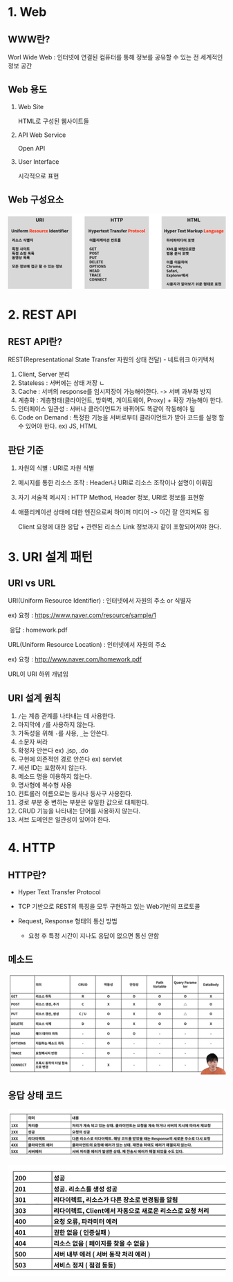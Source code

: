 # 1. Web

## WWW란?

Worl Wide Web : 인터넷에 연결된 컴퓨터를 통해 정보를 공유할 수 있는 전 세계적인 정보 공간



## Web 용도

1. Web Site

   HTML로 구성된 웹사이트들

2. API Web Service

   Open API

3. User Interface

   시각적으로 표현

   

## Web 구성요소

![image-20220831134224097](md-images/image-20220831134224097.png)





# 2. REST API

## REST API란?

REST(Representational State Transfer 자원의 상태 전달) - 네트워크 아키텍처

1. Client, Server 분리 
2. Stateless : 서버에는 상태 저장 ㄴ
3. Cache : 서버의 response를 임시저장이 가능해야한다. -> 서버 과부화 방지
4. 계층화 : 게층형태(클라이언트, 방화벽, 게이트웨이, Proxy) + 확장 가능해야 한다.
5. 인터페이스 일관성 : 서버나 클라이언트가 바뀌어도 똑같이 작동해야 됨
6. Code on Demand : 특정한 기능을 서버로부터 클라이언트가 받아 코드를 실행 할 수 있어야 한다. ex) JS, HTML



## 판단 기준

1. 자원의 식별 : URI로 자원 식별

2. 메시지를 통한 리소스 조작 : Header나 URI로 리소스 조작이나 설명이 이뤄짐

3. 자기 서술적 메시지 : HTTP Method, Header 정보, URI로 정보를 표현함

4. 애플리케이션 상태에 대한 엔진으로써 하이퍼 미디어 -> 이건 잘 안지켜도 됨

   Client 요청에 대한 응답 + 관련된 리소스 Link 정보까지 같이 포함되어져야 한다. 



# 3. URI 설계 패턴

## URI vs URL

URI(Uniform Resource Identifier) : 인터넷에서 자원의 주소 or 식별자

ex) 요청 : https://www.naver.com/resource/sample/1 

​	  응답 : homework.pdf

URL(Uniform Resource Location) : 인터넷에서 자원의 주소

ex) 요청 : http://www.naver.com/homework.pdf

URL이 URI 하위 개념임



## URI 설계 원칙

1. ```/```는 계층 관계를 나타내는 데 사용한다.
2. 마지막에 ```/```를 사용하지 않는다.
3. 가독성을 위해 ```-```를 사용, ```_```는 안쓴다.
4. 소문자 써라
5. 확정자 안쓴다 ex) .jsp, .do
6. 구현에 의존적인 경로 안쓴다 ex) servlet
7. 세션 ID는 포함하지 않는다.
8. 메소드 명을 이용하지 않는다.
9. 명사형에 복수형 사용
10. 컨트롤러 이름으로는 동사나 동사구 사용한다.
11. 경로 부분 중 변하는 부분은 유일한 값으로 대체한다.
12. CRUD 기능을 나타내는 단어를 사용하지 않는다.
13. 서브 도메인은 일관성이 있어야 한다.



# 4. HTTP

## HTTP란?

* Hyper Text Transfer Protocol

* TCP 기반으로 REST의 특징을 모두 구현하고 있는 Web기반의 프로토콜
* Request, Response 형태의 통신 방법
  * 요청 후 특정 시간이 지나도 응답이 없으면 통신 안함



## 메소드

![image-20220831144445671](md-images/image-20220831144445671.png)



## 응답 상태 코드

![image-20220831144455626](md-images/image-20220831144455626.png)

![image-20220831144600077](md-images/image-20220831144600077.png)